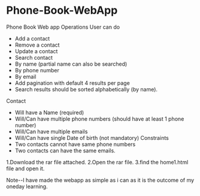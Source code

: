 # Phone-Book-WebApp

Phone Book Web app
Operations User can do
- Add a contact
- Remove a contact
- Update a contact
- Search contact
- By name (partial name can also be searched)
- By phone number
- By email
- Add pagination with default 4 results per page
- Search results should be sorted alphabetically (by name).

Contact
- Will have a Name (required)
- Will/Can have multiple phone numbers (should have at least 1 phone number)
- Will/Can have multiple emails
- Will/Can have single Date of birth (not mandatory)
Constraints
- Two contacts cannot have same phone numbers
- Two contacts can have the same emails.

1.Download the rar file attached.
2.Open the rar file.
3.find the home1.html file and open it.

Note--I have made the webapp as simple as i can as it is the outcome of my oneday learning.
